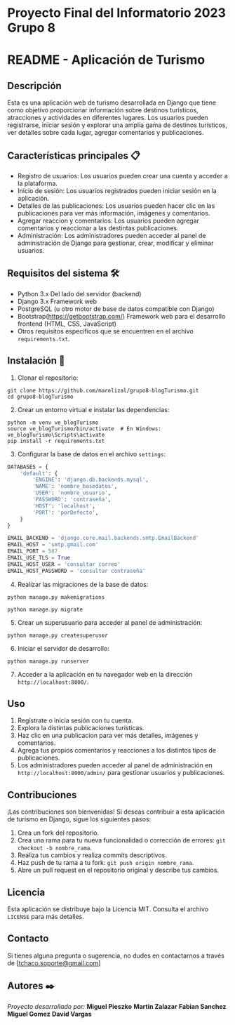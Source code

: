 # Proyecto Final del Informatorio 2023 Grupo 8

# README - Aplicación de Turismo

## Descripción 
Esta es una aplicación web de turismo desarrollada en Django que tiene como objetivo proporcionar información sobre destinos turísticos, atracciones y actividades en diferentes lugares. Los usuarios pueden registrarse, iniciar sesión y explorar una amplia gama de destinos turísticos, ver detalles sobre cada lugar, agregar comentarios y publicaciones.

## Características principales 📋
- Registro de usuarios: Los usuarios pueden crear una cuenta y acceder a la plataforma.
- Inicio de sesión: Los usuarios registrados pueden iniciar sesión en la aplicación.
- Detalles de las publicaciones: Los usuarios pueden hacer clic en las publicaciones para ver más información, imágenes y comentarios.
- Agregar reaccion y comentarios: Los usuarios pueden agregar comentarios y reaccionar a las destintas publicaciones.
- Administración: Los administradores pueden acceder al panel de administración de Django para gestionar, crear, modificar y eliminar usuarios.

## Requisitos del sistema 🛠️
- Python 3.x  Del lado del servidor (backend)
- Django 3.x  Framework web
- PostgreSQL (u otro motor de base de datos compatible con Django)
- Bootstrap(https://getbootstrap.com/) Framework web para el desarrollo frontend (HTML, CSS, JavaScript)
- Otros requisitos específicos que se encuentren en el archivo `requirements.txt`.


## Instalación 🔧
1. Clonar el repositorio:

```
git clone https://github.com/marelizal/grupo8-blogTurismo.git
cd grupo8-blogTurismo
```

2. Crear un entorno virtual e instalar las dependencias:

```
python -m venv ve_blogTurismo
source ve_blogTurismo/bin/activate  # En Windows: ve_blogTurismo\Scripts\activate
pip install -r requirements.txt
```

3. Configurar la base de datos en el archivo `settings`:

```python
DATABASES = {
    'default': {
        'ENGINE': 'django.db.backends.mysql',
        'NAME': 'nombre_basedatos',
        'USER': 'nombre_usuario',
        'PASSWORD': 'contraseña',
        'HOST': 'localhost',
        'PORT': 'porDefecto',
    }
}

EMAIL_BACKEND = 'django.core.mail.backends.smtp.EmailBackend'
EMAIL_HOST = 'smtp.gmail.com'
EMAIL_PORT = 587
EMAIL_USE_TLS = True
EMAIL_HOST_USER = 'consultar correo'
EMAIL_HOST_PASSWORD = 'consultar contraseña'
```

4. Realizar las migraciones de la base de datos:

```
python manage.py makemigrations

python manage.py migrate
```

5. Crear un superusuario para acceder al panel de administración:

```
python manage.py createsuperuser
```

6. Iniciar el servidor de desarrollo:

```
python manage.py runserver
```

7. Acceder a la aplicación en tu navegador web en la dirección `http://localhost:8000/`.

## Uso
1. Regístrate o inicia sesión con tu cuenta.
2. Explora la distintas publicaciones turísticas.
3. Haz clic en una publicacion para ver más detalles, imágenes y comentarios.
4. Agrega tus propios comentarios y reacciones a los distintos tipos de publicaciones.
5. Los administradores pueden acceder al panel de administración en `http://localhost:8000/admin/` para gestionar usuarios y publicaciones.

## Contribuciones
¡Las contribuciones son bienvenidas! Si deseas contribuir a esta aplicación de turismo en Django, sigue los siguientes pasos:

1. Crea un fork del repositorio.
2. Crea una rama para tu nueva funcionalidad o corrección de errores: `git checkout -b nombre_rama`.
3. Realiza tus cambios y realiza commits descriptivos.
4. Haz push de tu rama a tu fork: `git push origin nombre_rama`.
5. Abre un pull request en el repositorio original y describe tus cambios.

## Licencia
Esta aplicación se distribuye bajo la Licencia MIT. Consulta el archivo `LICENSE` para más detalles.

## Contacto
Si tienes alguna pregunta o sugerencia, no dudes en contactarnos a través de [tchaco.soporte@gmail.com]

## Autores ✒️

_Proyecto desarrollado por:_ 
**Miguel Pieszko**
**Martin Zalazar**
**Fabian Sanchez**
**Miguel Gomez**
**David Vargas**


